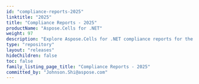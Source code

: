 ```yaml
---
id: "compliance-reports-2025"
linktitle: "2025"
title: "Compliance Reports - 2025"
productName: "Aspose.Cells for .NET"
weight: 97
description: "Explore Aspose.Cells for .NET compliance reports for the year 2025, featuring SonarQube security analysis, SBOMs in CycloneDX and SPDX formats, and vulnerability assessments based on CWE Top 25 and OWASP Top 10—designed to support secure net development and regulatory transparency."
type: "repository"
layout: "releases"
hideChildren: false
toc: false
family_listing_page_title: "Compliance Reports - 2025"
committed_by: "Johnson.Shi@aspose.com"
---
```



